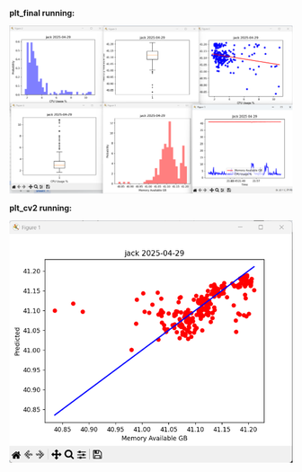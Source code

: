 **plt_final running:**

<img src="lab_8_fixed.png" alt="lab_8_final" >

**plt_cv2 running:**

<img src="lab_8_fixed_cv2.png" alt="lab_8_cv2" >
